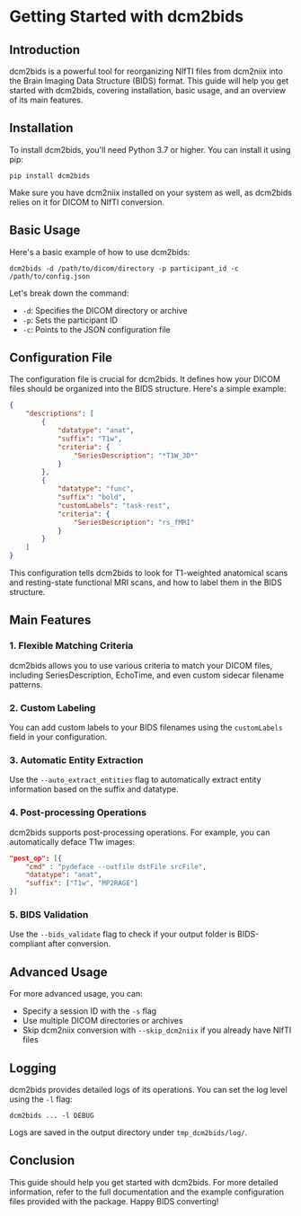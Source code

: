 # Getting Started with dcm2bids

## Introduction

dcm2bids is a powerful tool for reorganizing NIfTI files from dcm2niix into the Brain Imaging Data Structure (BIDS) format. This guide will help you get started with dcm2bids, covering installation, basic usage, and an overview of its main features.

## Installation

To install dcm2bids, you'll need Python 3.7 or higher. You can install it using pip:

```
pip install dcm2bids
```

Make sure you have dcm2niix installed on your system as well, as dcm2bids relies on it for DICOM to NIfTI conversion.

## Basic Usage

Here's a basic example of how to use dcm2bids:

```
dcm2bids -d /path/to/dicom/directory -p participant_id -c /path/to/config.json
```

Let's break down the command:

- `-d`: Specifies the DICOM directory or archive
- `-p`: Sets the participant ID
- `-c`: Points to the JSON configuration file

## Configuration File

The configuration file is crucial for dcm2bids. It defines how your DICOM files should be organized into the BIDS structure. Here's a simple example:

```json
{
    "descriptions": [
        {
            "datatype": "anat",
            "suffix": "T1w",
            "criteria": {
                "SeriesDescription": "*T1W_3D*"
            }
        },
        {
            "datatype": "func",
            "suffix": "bold",
            "customLabels": "task-rest",
            "criteria": {
                "SeriesDescription": "rs_fMRI"
            }
        }
    ]
}
```

This configuration tells dcm2bids to look for T1-weighted anatomical scans and resting-state functional MRI scans, and how to label them in the BIDS structure.

## Main Features

### 1. Flexible Matching Criteria

dcm2bids allows you to use various criteria to match your DICOM files, including SeriesDescription, EchoTime, and even custom sidecar filename patterns.

### 2. Custom Labeling

You can add custom labels to your BIDS filenames using the `customLabels` field in your configuration.

### 3. Automatic Entity Extraction

Use the `--auto_extract_entities` flag to automatically extract entity information based on the suffix and datatype.

### 4. Post-processing Operations

dcm2bids supports post-processing operations. For example, you can automatically deface T1w images:

```json
"post_op": [{
    "cmd" : "pydeface --outfile dstFile srcFile",
    "datatype": "anat",
    "suffix": ["T1w", "MP2RAGE"]
}]
```

### 5. BIDS Validation

Use the `--bids_validate` flag to check if your output folder is BIDS-compliant after conversion.

## Advanced Usage

For more advanced usage, you can:

- Specify a session ID with the `-s` flag
- Use multiple DICOM directories or archives
- Skip dcm2niix conversion with `--skip_dcm2niix` if you already have NIfTI files

## Logging

dcm2bids provides detailed logs of its operations. You can set the log level using the `-l` flag:

```
dcm2bids ... -l DEBUG
```

Logs are saved in the output directory under `tmp_dcm2bids/log/`.

## Conclusion

This guide should help you get started with dcm2bids. For more detailed information, refer to the full documentation and the example configuration files provided with the package. Happy BIDS converting!
